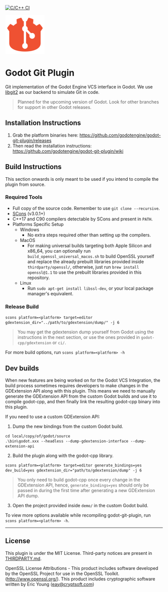 [![C/C++ CI](https://github.com/godotengine/godot-git-plugin/actions/workflows/build.yml/badge.svg)](https://github.com/godotengine/godot-git-plugin/actions/workflows/build.yml)

<img src="/icon.png" width="25%" />

# Godot Git Plugin

Git implementation of the Godot Engine VCS interface in Godot. We use [libgit2](https://libgit2.org) as our backend to simulate Git in code.

> Planned for the upcoming version of Godot. Look for other branches for support in other Godot releases.

## Installation Instructions

1.  Grab the platform binaries here: <https://github.com/godotengine/godot-git-plugin/releases>
2.  Then read the installation instructions: https://github.com/godotengine/godot-git-plugin/wiki

## Build Instructions

This section onwards is only meant to be used if you intend to compile the plugin from source.

### Required Tools

- Full copy of the source code. Remember to use `git clone --recursive`.
- [SCons](https://scons.org/pages/download.html) (v3.0.1+)
- C++17 and C90 compilers detectable by SCons and present in `PATH`.
- Platforms Specific Setup
  - Windows
    - No extra steps required other than setting up the compilers.
  - MacOS
    - For making universal builds targeting both Apple Silicon and x86_64, you can optionally run `build_openssl_universal_macos.sh` to build OpenSSL yourself and replace the already prebuilt libraries provided inside `thirdparty/openssl/`, otherwise, just run `brew install openssl@1.1` to use the prebuilt libraries provided in this repository.
  - Linux
    - Run `sudo apt-get install libssl-dev`, or your local package manager's equivalent.

### Release Build

```
scons platform=<platform> target=editor gdextension_dir="../path/to/gdextension/dump/" -j 6
```

> You may get the gdextension dump yourself from Godot using the instructions in the next section, or use the ones provided in `godot-cpp/gdextension` or `ci/`.

For more build options, run `scons platform=<platform> -h`

## Dev builds

When new features are being worked on for the Godot VCS Integration, the build process sometimes requires developers to make changes in the GDExtension API along with this plugin. This means we need to manually generate the GDExtension API from the custom Godot builds and use it to compile godot-cpp, and then finally link the resulting godot-cpp binary into this plugin.

If you need to use a custom GDExtension API:

1. Dump the new bindings from the custom Godot build.

```shell
cd local/copy/of/godot/source
.\bin\godot.xxx --headless --dump-gdextension-interface --dump-extension-api
```

2. Build the plugin along with the godot-cpp library.

```
scons platform=<platform> target=editor generate_bindings=yes dev_build=yes gdextension_dir="path/to/gdextension/dump" -j 6
```

> You only need to build godot-cpp once every change in the GDExtension API, hence, `generate_bindings=yes` should only be passed in during the first time after generating a new GDExtension API dump.

3. Open the project provided inside `demo/` in the custom Godot build.

To view more options available while recompiling godot-git-plugin, run `scons platform=<platform> -h`.

---

## License

This plugin is under the MIT License. Third-party notices are present in [THIRDPARTY.md](THIRDPARTY.md).

OpenSSL License Attributions - This product includes software developed by the OpenSSL Project for use in the OpenSSL Toolkit. (http://www.openssl.org/). This product includes cryptographic software written by Eric Young (eay@cryptsoft.com)
